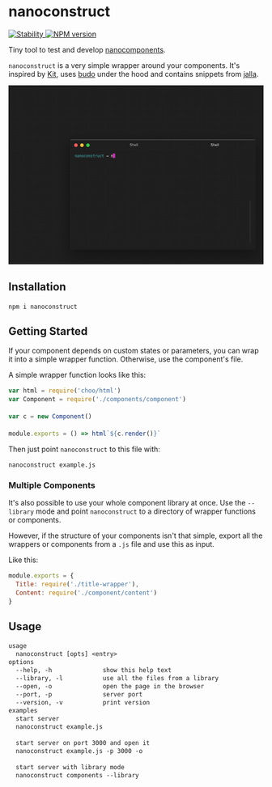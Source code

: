 # nanoconstruct
<a href="https://nodejs.org/api/documentation.html#documentation_stability_index">
  <img src="https://img.shields.io/badge/stability-experimental-orange.svg?style=flat-square" alt="Stability"/>
</a>
<a href="https://www.npmjs.com/package/nanoconstruct">
  <img src="https://img.shields.io/npm/v/nanoconstruct.svg?style=flat-square" alt="NPM version"/>
</a>

Tiny tool to test and develop [nanocomponents](https://github.com/choojs/nanocomponent).

`nanoconstruct` is a very simple wrapper around your components. It's inspired by [Kit](https://github.com/c8r/kit), uses [budo](https://github.com/mattdesl/budo) under the hood and contains snippets from [jalla](https://github.com/jallajs/jalla).

![Demo of nanoconstruct](demo.gif)

## Installation
```
npm i nanoconstruct
```

## Getting Started
If your component depends on custom states or parameters, you can wrap it into a simple wrapper function. Otherwise, use the component's file.

A simple wrapper function looks like this:
```javascript
var html = require('choo/html')
var Component = require('./components/component')

var c = new Component()

module.exports = () => html`${c.render()}`
```
Then just point `nanoconstruct` to this file with:
```
nanoconstruct example.js
```

### Multiple Components
It's also possible to use your whole component library at once. Use the `--library` mode and point `nanoconstruct` to a directory of wrapper functions or components.

However, if the structure of your components isn't that simple, export all the wrappers or components from a `.js` file and use this as input.

Like this:
```javascript
module.exports = {
  Title: require('./title-wrapper'),
  Content: require('./component/content')
}
```

## Usage
```
usage
  nanoconstruct [opts] <entry>
options
  --help, -h              show this help text
  --library, -l           use all the files from a library
  --open, -o              open the page in the browser
  --port, -p              server port
  --version, -v           print version
examples
  start server
  nanoconstruct example.js

  start server on port 3000 and open it
  nanoconstruct example.js -p 3000 -o

  start server with library mode
  nanoconstruct components --library
```
